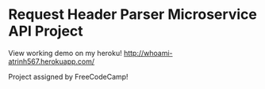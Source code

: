 # Request Header Parser Microservice API Project

View working demo on my heroku! 
http://whoami-atrinh567.herokuapp.com/

Project assigned by FreeCodeCamp!